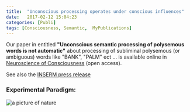```yaml
---
title:  "Unconscious processing operates under conscious influences"
date:   2017-02-12 15:04:23
categories: [Publi]
tags: [Consciousness, Semantic,  MyPublications]
---
```


Our paper in entitled **"Unconscious semantic processing of polysemous words is not automatic"** about processing of subliminal polysemous (or ambiguous) words like "BANK", "PALM" ect ... is available online in [Neuroscience of Consciousness] (open access).

See also the [INSERM press release]

### Experimental Paradigm:
![a picture of nature](https://oup.silverchair-cdn.com/oup/backfile/Content_public/Journal/nc/2016/1/10.1093_nc_niw010/2/m_niw010f1p.jpeg?Expires=1487036097&Signature=Gswh5DTCS0jpA4akHOXQnIwlJaTeFlrMJq2UPoAEfDKWBlhLU7QUbPJRwkdcAu~HeQUE5TnlRRKtQ~6xQ8Da8aYVdkAo729FT9AzDqut979K4h8uEUE5QD1kqFXpK80kPHem0K5kD2KWl1xHitQWViPGBnc9jS8G2M~Hddgfh8DV058sHj0pmHP63HVUDmDl~XUObAhNVBCz-hfsn6zKkZGml~~bN-64Ipw6ku-dnL~jESUIlZKC7ta-dTdJkZt7UBktw~eY8L-lvC6Nf5pBumfwlk~~zKO99LWpSn5MJ4DVOJvZ80CLtWwONyC77MffZSc8Q0vIWlXcmrSn~SJBwA__&Key-Pair-Id=APKAIUCZBIA4LVPAVW3Q)


[INSERM press release]:http://presse.inserm.fr/en/unconscious-processing-operates-under-conscious-influence/24846/

[Neuroscience of Consciousness]: https://academic.oup.com/nc/article/doi/10.1093/nc/niw010/2757130/Unconscious-semantic-processing-of-polysemous
